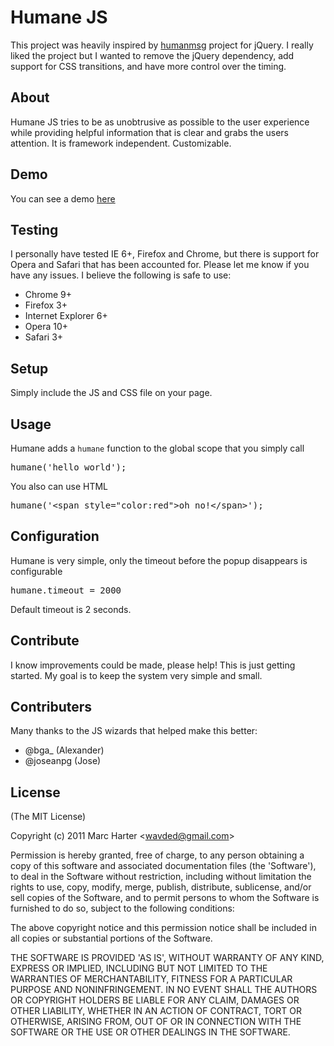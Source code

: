 # Humane JS
This project was heavily inspired by [humanmsg](http://code.google.com/p/humanmsg/) project for jQuery.  I really
liked the project but I wanted to remove the jQuery dependency, add support for CSS transitions, and have more 
control over the timing.

## About
Humane JS tries to be as unobtrusive as possible to the user experience while providing helpful information that is
clear and grabs the users attention.  It is framework independent.  Customizable.

## Demo

You can see a demo [here](http://wavded.github.com/humane-js/)

## Testing
I personally have tested IE 6+, Firefox and Chrome, but there is support for Opera and Safari that has been accounted
for.  Please let me know if you have any issues.  I believe the following is safe to use:

  - Chrome 9+
  - Firefox 3+
  - Internet Explorer 6+
  - Opera 10+
  - Safari 3+

## Setup
Simply include the JS and CSS file on your page.

## Usage
Humane adds a `humane` function to the global scope that you simply call
<pre>
humane('hello world');
</pre>
You also can use HTML
<pre>
humane('&lt;span style="color:red">oh no!&lt;/span>');
</pre>

## Configuration
Humane is very simple, only the timeout before the popup disappears is configurable
<pre>
humane.timeout = 2000
</pre>
Default timeout is 2 seconds.

## Contribute

I know improvements could be made, please help!  This is just getting started.  My goal is to keep the system very simple and small.

## Contributers

Many thanks to the JS wizards that helped make this better:

- @bga_ (Alexander)
- @joseanpg (Jose)

## License

(The MIT License)

Copyright (c) 2011 Marc Harter &lt;wavded@gmail.com&gt;

Permission is hereby granted, free of charge, to any person obtaining
a copy of this software and associated documentation files (the
'Software'), to deal in the Software without restriction, including
without limitation the rights to use, copy, modify, merge, publish,
distribute, sublicense, and/or sell copies of the Software, and to
permit persons to whom the Software is furnished to do so, subject to
the following conditions:

The above copyright notice and this permission notice shall be
included in all copies or substantial portions of the Software.

THE SOFTWARE IS PROVIDED 'AS IS', WITHOUT WARRANTY OF ANY KIND,
EXPRESS OR IMPLIED, INCLUDING BUT NOT LIMITED TO THE WARRANTIES OF
MERCHANTABILITY, FITNESS FOR A PARTICULAR PURPOSE AND NONINFRINGEMENT.
IN NO EVENT SHALL THE AUTHORS OR COPYRIGHT HOLDERS BE LIABLE FOR ANY
CLAIM, DAMAGES OR OTHER LIABILITY, WHETHER IN AN ACTION OF CONTRACT,
TORT OR OTHERWISE, ARISING FROM, OUT OF OR IN CONNECTION WITH THE
SOFTWARE OR THE USE OR OTHER DEALINGS IN THE SOFTWARE.
